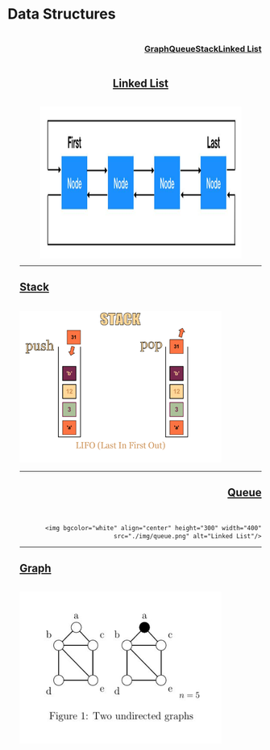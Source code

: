 # Data Structures 
<ul type="none" style=" display: flex;
          flex-direction: row-reverse;">
<li>
   <h3>  <a href="#linklist">  Linked List  </a></h3>
    </li>
    <li type="♾️">
       <h3> <a href="#stack"> Stack  </a></h3>
    </li>
    <li>
      <h3>   <a href="#queue">Queue </a></h3>
    </li>
    <li>
        <h3> <a href="#graph"> Graph </a></h3>
    </li>
</ul>

<ul type="none">
<li  id="linklist" align="center">
<h2>
    <a title="Go to code" href="./_linkedList.py">
        Linked List
    </a>
</h2>
<br/>
<img align="center" height="300" width="400" src="./img/link.png" alt="Linked List"/>

</li>
   <hr/>


<li  id="stack" align="left">
    <h2>
        <a title="Go to code" href="./_stack.py"> Stack</a>
        </h2>
        <br/>
        <img height="300" width="400" src="./img/stack.png" alt="Stack"/>
        

</li>
   <hr/>


<li id="queue" align=right>
    <h2>
        <a title="Go to code" href="./_queue.py">
           Queue
        </a>
    </h2>
        <br/>
         
        <img bgcolor="white" align="center" height="300" width="400" src="./img/queue.png" alt="Linked List"/>
        

</li>
<hr/>


<li id="graph">
    <h2>
        <a title="Go to code" href="./_graph.py"> Graph</a>
        </h2>
        <br/>
        <img align="center" height="300" width="400" src="./img/graph.png" alt="Graph"/>
        

</li>
</ul>
